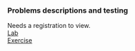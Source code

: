 ### Problems descriptions and testing  

Needs a registration to view.  
[Lab](https://judge.softuni.org/Contests/1452/Multidimensional-Arrays-Lab)  
[Exercise](https://judge.softuni.org/Contests/1455/Multidimensional-Arrays-Exercise)
